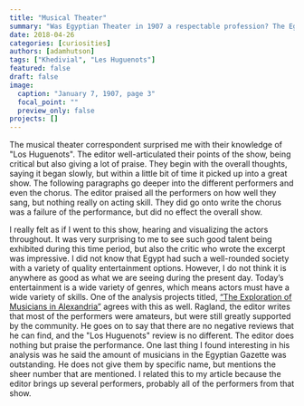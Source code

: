 ```yaml
---
title: "Musical Theater"
summary: "Was Egyptian Theater in 1907 a respectable profession? The Egyptian Gazette dives deeper into this question."
date: 2018-04-26
categories: [curiosities]
authors: [adamhutson]
tags: ["Khedivial", "Les Huguenots"]
featured: false
draft: false
image:
  caption: "January 7, 1907, page 3"
  focal_point: ""
  preview_only: false
projects: []
---
```

The musical theater correspondent surprised me with their knowledge of "Los Huguenots". The editor well-articulated their points of the show, being critical but also giving a lot of praise. They begin with the overall thoughts, saying it began slowly, but within a little bit of time it picked up into a great show. The following paragraphs go deeper into the different performers and even the chorus. The editor praised all the performers on how well they sang, but nothing really on acting skill. They did go onto write the chorus was a failure of the performance, but did no effect the overall show.

I really felt as if I went to this show, hearing and visualizing the actors throughout. It was very surprising to me to see such good talent being exhibited during this time period, but also the critic who wrote the excerpt was impressive. I did not know that Egypt had such a well-rounded society with a variety of quality entertainment options. However, I do not think it is anywhere as good as what we are seeing during the present day. Today’s entertainment is a wide variety of genres, which means actors must have a wide variety of skills. One of the analysis projects titled, [“The Exploration of Musicians in Alexandria”](https://dig-eg-gaz.github.io/analysis/2016/ragland-analysis) agrees with this as well. Ragland, the editor writes that most of the performers were amateurs, but were still greatly supported by the community. He goes on to say that there are no negative reviews that he can find, and the "Los Huguenots" review is no different. The editor does nothing but praise the performance. One last thing I found interesting in his analysis was he said the amount of musicians in the Egyptian Gazette was outstanding. He does not give them by specific name, but mentions the sheer number that are mentioned. I related this to my article because the editor brings up several performers, probably all of the performers from that show. 
